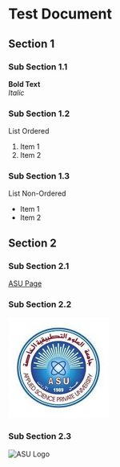 # Test Document
## Section 1
### Sub Section 1.1
**Bold Text**  
_Italic_
### Sub Section 1.2
List Ordered
1. Item 1
2. Item 2
### Sub Section 1.3
List Non-Ordered
- Item 1
- Item 2
## Section 2
### Sub Section 2.1
[ASU Page](https://www.asu.edu.jo/en/Pages/default.aspx)
### Sub Section 2.2
![ASU Logo](/download.jfif)
### Sub Section 2.3
![ASU Logo](https://www.timeshighereducation.com/sites/default/files/sponsor-logo/asu_logo.png)
